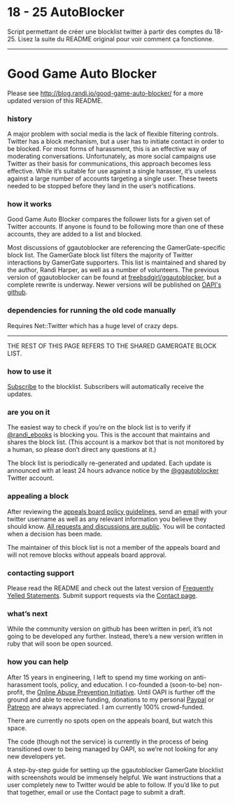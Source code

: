 # 18 - 25 AutoBlocker

Script permettant de créer une blocklist twitter à partir des comptes du 18-25. Lisez la suite du README original pour voir comment ça fonctionne.

---

# Good Game Auto Blocker

Please see http://blog.randi.io/good-game-auto-blocker/ for a more updated version of this README.

### history

A major problem with social media is the lack of flexible filtering controls. Twitter has a block mechanism, but a user has to initiate contact in order to be blocked. For most forms of harassment, this is an effective way of moderating conversations. Unfortunately, as more social campaigns use Twitter as their basis for communications, this approach becomes less effective. While it’s suitable for use against a single harasser, it’s useless against a large number of accounts targeting a single user. These tweets needed to be stopped before they land in the user’s notifications.

### how it works

Good Game Auto Blocker compares the follower lists for a given set of Twitter accounts. If anyone is found to be following more than one of these accounts, they are added to a list and blocked.

Most discussions of ggautoblocker are referencing the GamerGate-specific block list. The GamerGate block list filters the majority of Twitter interactions by GamerGate supporters. This list is maintained and shared by the author, Randi Harper, as well as a number of volunteers. The previous version of ggautoblocker can be found at [freebsdgirl/ggautoblocker](http://github.com/freebsdgirl/ggautoblocker/), but a complete rewrite is underway. Newer versions will be published on [OAPI's github](http://github.com/oapi/ggautoblocker).  

### dependencies for running the old code manually

Requires Net::Twitter which has a huge level of crazy deps.

---

THE REST OF THIS PAGE REFERS TO THE SHARED GAMERGATE BLOCK LIST.


### how to use it

[Subscribe](https://blocktogether.org/show-blocks/5867111278318bd542293272f75147f8fc5931bea431e7ca16e9242964965d66494a6fb68f3518b82f171bcf0e419ccc) to the blocklist. Subscribers will automatically receive the updates.

### are you on it

The easiest way to check if you’re on the block list is to verify if [@randi_ebooks](http://twitter.com/randi_ebooks) is blocking you. This is the account that maintains and shares the block list. (This account is a markov bot that is not monitored by a human, so please don’t direct any questions at it.)

The block list is periodically re-generated and updated. Each update is announced with at least 24 hours advance notice by the [@ggautoblocker](http://twitter.com/ggautoblocker) Twitter account.

### appealing a block

After reviewing the [appeals board policy guidelines](https://docs.google.com/document/d/14iu4XVTKw2tSAlv3x8ktxQfz550bB_EtoUjNYIdPCpk/edit), send an [email](mailto:appeals@ggautoblocker.com) with your twitter username as well as any relevant information you believe they should know. [All requests and discussions are public](https://groups.google.com/forum/#!forum/ggautoblocker-appeals). You will be contacted when a decision has been made.

The maintainer of this block list is not a member of the appeals board and will not remove blocks without appeals board approval.

### contacting support

Please read the README and check out the latest version of [Frequently Yelled Statements](http://blog.randi.io/good-game-auto-blocker/frequently-yelled-statements/). Submit support requests via the [Contact page](http://blog.randi.io/contact/).

### what’s next

While the community version on github has been written in perl, it’s not going to be developed any further. Instead, there’s a new version written in ruby that will soon be open sourced.

### how you can help

After 15 years in engineering, I left to spend my time working on anti-harassment tools, policy, and education. I co-founded a (soon-to-be) non-profit, the [Online Abuse Prevention Initiative](http://onlineabuseprevention.org/). Until OAPI is further off the ground and able to receive funding, donations to my personal [Paypal](https://www.paypal.com/cgi-bin/webscr?cmd=_donations&business=donations%40ggautoblocker%2ecom&lc=US&item_name=ggautoblocker&no_note=0&currency_code=USD&bn=PP%2dDonationsBF%3abtn_donate_SM%2egif%3aNonHostedGuest) or [Patreon](http://www.patreon.com/freebsdgirl) are always appreciated. I am currently 100% crowd-funded.

There are currently no spots open on the appeals board, but watch this space.

The code (though not the service) is currently in the process of being transitioned over to being managed by OAPI, so we’re not looking for any new developers yet.

A step-by-step guide for setting up the ggautoblocker GamerGate blocklist with screenshots would be immensely helpful. We want instructions that a user completely new to Twitter would be able to follow. If you’d like to put that together, email or use the Contact page to submit a draft.

